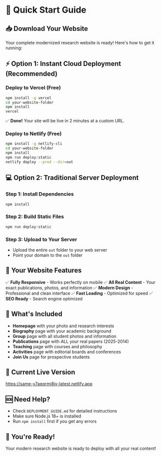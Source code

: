 # 🚀 Quick Start Guide

## 📥 Download Your Website

Your complete modernized research website is ready! Here's how to get it running:

## ⚡ Option 1: Instant Cloud Deployment (Recommended)

### Deploy to Vercel (Free)
```bash
npm install -g vercel
cd your-website-folder
npm install
vercel
```
✅ **Done!** Your site will be live in 2 minutes at a custom URL.

### Deploy to Netlify (Free)
```bash
npm install -g netlify-cli
cd your-website-folder
npm install
npm run deploy:static
netlify deploy --prod --dir=out
```

## 💻 Option 2: Traditional Server Deployment

### Step 1: Install Dependencies
```bash
npm install
```

### Step 2: Build Static Files
```bash
npm run deploy:static
```

### Step 3: Upload to Your Server
- Upload the entire `out` folder to your web server
- Point your domain to the `out` folder

## 📱 Your Website Features

✅ **Fully Responsive** - Works perfectly on mobile
✅ **All Real Content** - Your exact publications, photos, and information
✅ **Modern Design** - Professional and clean interface
✅ **Fast Loading** - Optimized for speed
✅ **SEO Ready** - Search engine optimized

## 📂 What's Included

- **Homepage** with your photo and research interests
- **Biography** page with your academic background
- **Group** page with all student photos and information
- **Publications** page with ALL your real papers (2025-2014)
- **Teaching** page with courses and philosophy
- **Activities** page with editorial boards and conferences
- **Join Us** page for prospective students

## 🔗 Current Live Version
https://same-y7aeqrmj8jy-latest.netlify.app

## 🆘 Need Help?
- Check `DEPLOYMENT_GUIDE.md` for detailed instructions
- Make sure Node.js 18+ is installed
- Run `npm install` first if you get any errors

## 🎉 You're Ready!
Your modern research website is ready to deploy with all your real content!
